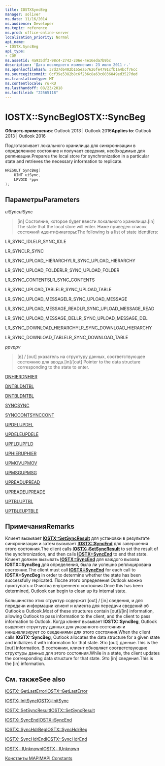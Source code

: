 ```yaml
---
title: IOSTXSyncBeg
manager: soliver
ms.date: 11/16/2014
ms.audience: Developer
ms.topic: reference
ms.prod: office-online-server
localization_priority: Normal
api_name:
- IOSTX.SyncBeg
api_type:
- COM
ms.assetid: 4a935df3-98c4-2742-206e-4e16eda7b9bc
description: 'Дата последнего изменения: 23 июля 2011 г.'
ms.openlocfilehash: 37d37d6402b165ea57626fe4791cfb1a4bcf76cc
ms.sourcegitcommit: 0cf39e5382b8c6f236c8a63c6036849ed3527ded
ms.translationtype: MT
ms.contentlocale: ru-RU
ms.lasthandoff: 08/23/2018
ms.locfileid: "22565118"
---
```

# <a name="iostxsyncbeg"></a><span data-ttu-id="7c522-103">IOSTX::SyncBeg</span><span class="sxs-lookup"><span data-stu-id="7c522-103">IOSTX::SyncBeg</span></span>

  
  
<span data-ttu-id="7c522-104">**Область применения**: Outlook 2013 | Outlook 2016</span><span class="sxs-lookup"><span data-stu-id="7c522-104">**Applies to**: Outlook 2013 | Outlook 2016</span></span> 
  
<span data-ttu-id="7c522-105">Подготавливает локального хранилища для синхронизации в определенное состояние и получает сведения, необходимые для репликации.</span><span class="sxs-lookup"><span data-stu-id="7c522-105">Prepares the local store for synchronization in a particular state and retrieves the necessary information to replicate.</span></span>
  
```cpp
HRESULT SyncBeg( 
    UINT uiSync, 
    LPVOID *ppv 
);
```

## <a name="parameters"></a><span data-ttu-id="7c522-106">Параметры</span><span class="sxs-lookup"><span data-stu-id="7c522-106">Parameters</span></span>

 <span data-ttu-id="7c522-107">_uiSync_</span><span class="sxs-lookup"><span data-stu-id="7c522-107">_uiSync_</span></span>
  
>  <span data-ttu-id="7c522-108">[in] Состояние, которое будет ввести локального хранилища.</span><span class="sxs-lookup"><span data-stu-id="7c522-108">[in] The state that the local store will enter.</span></span> <span data-ttu-id="7c522-109">Ниже приведен список состояний идентификаторы:</span><span class="sxs-lookup"><span data-stu-id="7c522-109">The following is a list of state identifers:</span></span> 
    
<span data-ttu-id="7c522-110">LR_SYNC_IDLE</span><span class="sxs-lookup"><span data-stu-id="7c522-110">LR_SYNC_IDLE</span></span>
  
> 
    
<span data-ttu-id="7c522-111">LR_SYNC</span><span class="sxs-lookup"><span data-stu-id="7c522-111">LR_SYNC</span></span>
  
> 
    
<span data-ttu-id="7c522-112">LR_SYNC_UPLOAD_HIERARCHY</span><span class="sxs-lookup"><span data-stu-id="7c522-112">LR_SYNC_UPLOAD_HIERARCHY</span></span>
  
> 
    
<span data-ttu-id="7c522-113">LR_SYNC_UPLOAD_FOLDER</span><span class="sxs-lookup"><span data-stu-id="7c522-113">LR_SYNC_UPLOAD_FOLDER</span></span>
  
> 
    
<span data-ttu-id="7c522-114">LR_SYNC_CONTENTS</span><span class="sxs-lookup"><span data-stu-id="7c522-114">LR_SYNC_CONTENTS</span></span>
  
> 
    
<span data-ttu-id="7c522-115">LR_SYNC_UPLOAD_TABLE</span><span class="sxs-lookup"><span data-stu-id="7c522-115">LR_SYNC_UPLOAD_TABLE</span></span>
  
> 
    
<span data-ttu-id="7c522-116">LR_SYNC_UPLOAD_MESSAGE</span><span class="sxs-lookup"><span data-stu-id="7c522-116">LR_SYNC_UPLOAD_MESSAGE</span></span>
  
> 
    
<span data-ttu-id="7c522-117">LR_SYNC_UPLOAD_MESSAGE_READ</span><span class="sxs-lookup"><span data-stu-id="7c522-117">LR_SYNC_UPLOAD_MESSAGE_READ</span></span>
  
> 
    
<span data-ttu-id="7c522-118">LR_SYNC_UPLOAD_MESSAGE_DEL</span><span class="sxs-lookup"><span data-stu-id="7c522-118">LR_SYNC_UPLOAD_MESSAGE_DEL</span></span>
  
> 
    
<span data-ttu-id="7c522-119">LR_SYNC_DOWNLOAD_HIERARCHY</span><span class="sxs-lookup"><span data-stu-id="7c522-119">LR_SYNC_DOWNLOAD_HIERARCHY</span></span>
  
> 
    
<span data-ttu-id="7c522-120">LR_SYNC_DOWNLOAD_TABLE</span><span class="sxs-lookup"><span data-stu-id="7c522-120">LR_SYNC_DOWNLOAD_TABLE</span></span>
  
> 
    
 <span data-ttu-id="7c522-121">_ppv_</span><span class="sxs-lookup"><span data-stu-id="7c522-121">_ppv_</span></span>
  
>  <span data-ttu-id="7c522-122">[в] / [out] указатель на структуру данных, соответствующее состоянию для ввода.</span><span class="sxs-lookup"><span data-stu-id="7c522-122">[in]/[out] Pointer to the data structure corresponding to the state to enter.</span></span> 
    
[<span data-ttu-id="7c522-123">DNHIER</span><span class="sxs-lookup"><span data-stu-id="7c522-123">DNHIER</span></span>](dnhier.md)
  
> 
    
[<span data-ttu-id="7c522-124">DNTBL</span><span class="sxs-lookup"><span data-stu-id="7c522-124">DNTBL</span></span>](dntbl.md)
  
> 
    
[<span data-ttu-id="7c522-125">DNTBL</span><span class="sxs-lookup"><span data-stu-id="7c522-125">DNTBL</span></span>](dntbl.md)
  
> 
    
[<span data-ttu-id="7c522-126">SYNC</span><span class="sxs-lookup"><span data-stu-id="7c522-126">SYNC</span></span>](sync.md)
  
> 
    
[<span data-ttu-id="7c522-127">SYNCCONT</span><span class="sxs-lookup"><span data-stu-id="7c522-127">SYNCCONT</span></span>](synccont.md)
  
> 
    
[<span data-ttu-id="7c522-128">UPDEL</span><span class="sxs-lookup"><span data-stu-id="7c522-128">UPDEL</span></span>](updel.md)
  
> 
    
[<span data-ttu-id="7c522-129">UPDELE</span><span class="sxs-lookup"><span data-stu-id="7c522-129">UPDELE</span></span>](updele.md)
  
> 
    
[<span data-ttu-id="7c522-130">UPFLD</span><span class="sxs-lookup"><span data-stu-id="7c522-130">UPFLD</span></span>](upfld.md)
  
> 
    
[<span data-ttu-id="7c522-131">UPHIER</span><span class="sxs-lookup"><span data-stu-id="7c522-131">UPHIER</span></span>](uphier.md)
  
> 
    
[<span data-ttu-id="7c522-132">UPMOV</span><span class="sxs-lookup"><span data-stu-id="7c522-132">UPMOV</span></span>](upmov.md)
  
> 
    
[<span data-ttu-id="7c522-133">UPMSG</span><span class="sxs-lookup"><span data-stu-id="7c522-133">UPMSG</span></span>](upmsg.md)
  
> 
    
[<span data-ttu-id="7c522-134">UPREAD</span><span class="sxs-lookup"><span data-stu-id="7c522-134">UPREAD</span></span>](upread.md)
  
> 
    
[<span data-ttu-id="7c522-135">UPREADE</span><span class="sxs-lookup"><span data-stu-id="7c522-135">UPREADE</span></span>](upreade.md)
  
> 
    
[<span data-ttu-id="7c522-136">UPTBL</span><span class="sxs-lookup"><span data-stu-id="7c522-136">UPTBL</span></span>](uptbl.md)
  
> 
    
[<span data-ttu-id="7c522-137">UPTBLE</span><span class="sxs-lookup"><span data-stu-id="7c522-137">UPTBLE</span></span>](uptble.md)
  
> 
    
## <a name="remarks"></a><span data-ttu-id="7c522-138">Примечания</span><span class="sxs-lookup"><span data-stu-id="7c522-138">Remarks</span></span>

<span data-ttu-id="7c522-139">Клиент вызывает **[IOSTX::SetSyncResult](iostx-setsyncresult.md)** для установки в результате синхронизации и затем вызывает **[IOSTX::SyncEnd](iostx-syncend.md)** для завершения этого состояния.</span><span class="sxs-lookup"><span data-stu-id="7c522-139">The client calls **[IOSTX::SetSyncResult](iostx-setsyncresult.md)** to set the result of the synchronization, and then calls **[IOSTX::SyncEnd](iostx-syncend.md)** to end that state.</span></span> <span data-ttu-id="7c522-140">Клиент должен вызывать **[IOSTX::SyncEnd](iostx-syncend.md)** для каждого вызова **IOSTX::SyncBeg** для определения, была ли успешно реплицирована состояние.</span><span class="sxs-lookup"><span data-stu-id="7c522-140">The client must call **[IOSTX::SyncEnd](iostx-syncend.md)** for each call to **IOSTX::SyncBeg** in order to determine whether the state has been successfully replicated.</span></span> <span data-ttu-id="7c522-141">После этого определения Outlook можно приступать к Очистка внутреннего состояния.</span><span class="sxs-lookup"><span data-stu-id="7c522-141">Once this has been determined, Outlook can begin to clean up its internal state.</span></span> 
  
<span data-ttu-id="7c522-142">Большинство этих структур содержат [out] / [in] сведения, и для передачи информации клиент и клиента для передачи сведений об Outlook в Outlook.</span><span class="sxs-lookup"><span data-stu-id="7c522-142">Most of these structures contain [out]/[in] information, allowing Outlook to pass information to the client, and the client to pass information to Outlook.</span></span> <span data-ttu-id="7c522-143">Когда клиент вызывает **IOSTX::SyncBeg**, Outlook выделяет структуру данных для указанного состояния и инициализирует со сведениями для этого состояния.</span><span class="sxs-lookup"><span data-stu-id="7c522-143">When the client calls **IOSTX::SyncBeg**, Outlook allocates the data structure for a given state and initializes it with information for that state.</span></span> <span data-ttu-id="7c522-144">Это [out] данные.</span><span class="sxs-lookup"><span data-stu-id="7c522-144">This is the [out] information.</span></span> <span data-ttu-id="7c522-145">В состоянии, клиент обновляет соответствующие структуры данных для этого состояния.</span><span class="sxs-lookup"><span data-stu-id="7c522-145">While in a state, the client updates the corresponding data structure for that state.</span></span> <span data-ttu-id="7c522-146">Это [in] сведения.</span><span class="sxs-lookup"><span data-stu-id="7c522-146">This is the [in] information.</span></span> 
  
## <a name="see-also"></a><span data-ttu-id="7c522-147">См. также</span><span class="sxs-lookup"><span data-stu-id="7c522-147">See also</span></span>



[<span data-ttu-id="7c522-148">IOSTX::GetLastError</span><span class="sxs-lookup"><span data-stu-id="7c522-148">IOSTX::GetLastError</span></span>](iostx-getlasterror.md)
  
[<span data-ttu-id="7c522-149">IOSTX::InitSync</span><span class="sxs-lookup"><span data-stu-id="7c522-149">IOSTX::InitSync</span></span>](iostx-initsync.md)
  
[<span data-ttu-id="7c522-150">IOSTX::SetSyncResult</span><span class="sxs-lookup"><span data-stu-id="7c522-150">IOSTX::SetSyncResult</span></span>](iostx-setsyncresult.md)
  
[<span data-ttu-id="7c522-151">IOSTX::SyncEnd</span><span class="sxs-lookup"><span data-stu-id="7c522-151">IOSTX::SyncEnd</span></span>](iostx-syncend.md)
  
[<span data-ttu-id="7c522-152">IOSTX::SyncHdrBeg</span><span class="sxs-lookup"><span data-stu-id="7c522-152">IOSTX::SyncHdrBeg</span></span>](iostx-synchdrbeg.md)
  
[<span data-ttu-id="7c522-153">IOSTX::SyncHdrEnd</span><span class="sxs-lookup"><span data-stu-id="7c522-153">IOSTX::SyncHdrEnd</span></span>](iostx-synchdrend.md)
  
[<span data-ttu-id="7c522-154">IOSTX : IUnknown</span><span class="sxs-lookup"><span data-stu-id="7c522-154">IOSTX : IUnknown</span></span>](iostxiunknown.md)


[<span data-ttu-id="7c522-155">Константы MAPI</span><span class="sxs-lookup"><span data-stu-id="7c522-155">MAPI Constants</span></span>](mapi-constants.md)

